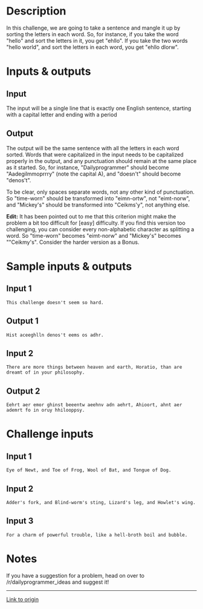 # Description

In this challenge, we are going to take a sentence and mangle it up by sorting the letters in each word. So, for instance, if you take the word "hello" and sort the letters in it, you get "ehllo". If you take the two words "hello world", and sort the letters in each word, you get "ehllo dlorw". 

# Inputs &amp; outputs

## Input

The input will be a single line that is exactly one English sentence, starting with a capital letter and ending with a period

## Output

The output will be the same sentence with all the letters in each word sorted. Words that were capitalized in the input needs to be capitalized properly in the output, and any punctuation should remain at the same place as it started. So, for instance, "Dailyprogrammer" should become "Aadegilmmoprrry" (note the capital A), and "doesn't" should become "denos't". 

To be clear, only spaces separate words, not any other kind of punctuation. So "time-worn" should be transformed into "eimn-ortw", not "eimt-norw", and "Mickey's" should be transformed into "Ceikms'y", not anything else. 

**Edit:** It has been pointed out to me that this criterion might make the problem a bit too difficult for [easy] difficulty. If you find this version too challenging, you can consider every non-alphabetic character as splitting a word. So "time-worn" becomes "eimt-norw" and "Mickey's" becomes ""Ceikmy's". Consider the harder version as a Bonus. 

# Sample inputs &amp; outputs

## Input 1

    This challenge doesn't seem so hard.

## Output 1

    Hist aceeghlln denos't eems os adhr.

## Input 2

    There are more things between heaven and earth, Horatio, than are dreamt of in your philosophy. 

## Output 2

    Eehrt aer emor ghinst beeentw aeehnv adn aehrt, Ahioort, ahnt aer ademrt fo in oruy hhilooppsy.

# Challenge inputs

## Input 1

    Eye of Newt, and Toe of Frog, Wool of Bat, and Tongue of Dog.

## Input 2

    Adder's fork, and Blind-worm's sting, Lizard's leg, and Howlet's wing. 
    
## Input 3

    For a charm of powerful trouble, like a hell-broth boil and bubble.

# Notes

If you have a suggestion for a problem, head on over to /r/dailyprogrammer_ideas and suggest it!

---

[Link to origin](https://www.reddit.com/r/dailyprogrammer/3aqvjn)